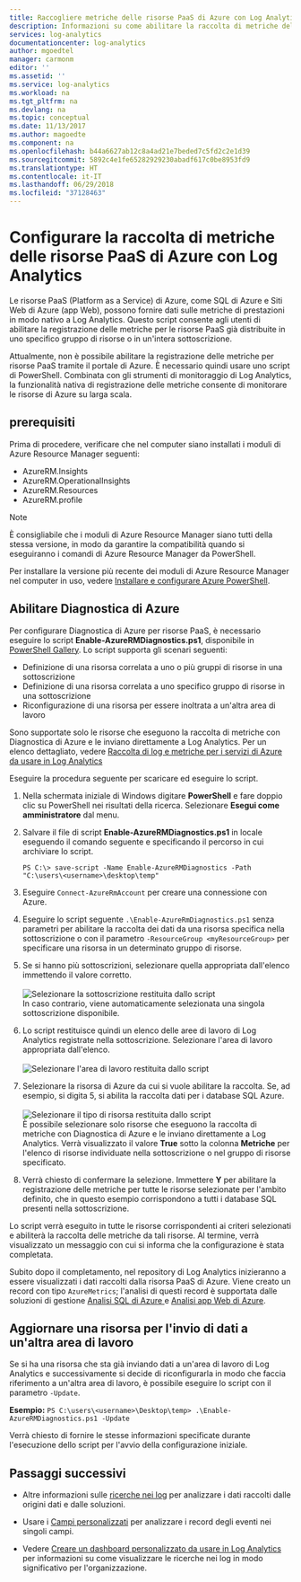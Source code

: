 ```yaml
---
title: Raccogliere metriche delle risorse PaaS di Azure con Log Analytics | Microsoft Docs
description: Informazioni su come abilitare la raccolta di metriche delle risorse PaaS di Azure con PowerShell per la conservazione e l'analisi in Log Analytics.
services: log-analytics
documentationcenter: log-analytics
author: mgoedtel
manager: carmonm
editor: ''
ms.assetid: ''
ms.service: log-analytics
ms.workload: na
ms.tgt_pltfrm: na
ms.devlang: na
ms.topic: conceptual
ms.date: 11/13/2017
ms.author: magoedte
ms.component: na
ms.openlocfilehash: b44a6627ab12c8a4ad21e7beded7c5fd2c2e1d39
ms.sourcegitcommit: 5892c4e1fe65282929230abadf617c0be8953fd9
ms.translationtype: HT
ms.contentlocale: it-IT
ms.lasthandoff: 06/29/2018
ms.locfileid: "37128463"
---
```

# <a name="configure-collection-of-azure-paas-resource-metrics-with-log-analytics"></a>Configurare la raccolta di metriche delle risorse PaaS di Azure con Log Analytics

Le risorse PaaS (Platform as a Service) di Azure, come SQL di Azure e Siti Web di Azure (app Web), possono fornire dati sulle metriche di prestazioni in modo nativo a Log Analytics. Questo script consente agli utenti di abilitare la registrazione delle metriche per le risorse PaaS già distribuite in uno specifico gruppo di risorse o in un'intera sottoscrizione. 

Attualmente, non è possibile abilitare la registrazione delle metriche per risorse PaaS tramite il portale di Azure. È necessario quindi usare uno script di PowerShell. Combinata con gli strumenti di monitoraggio di Log Analytics, la funzionalità nativa di registrazione delle metriche consente di monitorare le risorse di Azure su larga scala. 

## <a name="prerequisites"></a>prerequisiti
Prima di procedere, verificare che nel computer siano installati i moduli di Azure Resource Manager seguenti:

- AzureRM.Insights
- AzureRM.OperationalInsights
- AzureRM.Resources
- AzureRM.profile

>[!NOTE]
>È consigliabile che i moduli di Azure Resource Manager siano tutti della stessa versione, in modo da garantire la compatibilità quando si eseguiranno i comandi di Azure Resource Manager da PowerShell.
>
Per installare la versione più recente dei moduli di Azure Resource Manager nel computer in uso, vedere [Installare e configurare Azure PowerShell](https://docs.microsoft.com/powershell/azure/install-azurerm-ps?view=azurermps-4.4.1#update-azps).  

## <a name="enable-azure-diagnostics"></a>Abilitare Diagnostica di Azure  
Per configurare Diagnostica di Azure per risorse PaaS, è necessario eseguire lo script **Enable-AzureRMDiagnostics.ps1**, disponibile in [PowerShell Gallery](https://www.powershellgallery.com/packages/Enable-AzureRMDiagnostics/2.52/DisplayScript).  Lo script supporta gli scenari seguenti:
  
* Definizione di una risorsa correlata a uno o più gruppi di risorse in una sottoscrizione  
* Definizione di una risorsa correlata a uno specifico gruppo di risorse in una sottoscrizione  
* Riconfigurazione di una risorsa per essere inoltrata a un'altra area di lavoro

Sono supportate solo le risorse che eseguono la raccolta di metriche con Diagnostica di Azure e le inviano direttamente a Log Analytics.  Per un elenco dettagliato, vedere [Raccolta di log e metriche per i servizi di Azure da usare in Log Analytics](log-analytics-azure-storage.md) 

Eseguire la procedura seguente per scaricare ed eseguire lo script.

1.  Nella schermata iniziale di Windows digitare **PowerShell** e fare doppio clic su PowerShell nei risultati della ricerca.  Selezionare **Esegui come amministratore** dal menu.   
2. Salvare il file di script **Enable-AzureRMDiagnostics.ps1** in locale eseguendo il comando seguente e specificando il percorso in cui archiviare lo script.    

    ```
    PS C:\> save-script -Name Enable-AzureRMDiagnostics -Path "C:\users\<username>\desktop\temp"
    ```

3. Eseguire `Connect-AzureRmAccount` per creare una connessione con Azure.   
4. Eseguire lo script seguente `.\Enable-AzureRmDiagnostics.ps1` senza parametri per abilitare la raccolta dei dati da una risorsa specifica nella sottoscrizione o con il parametro `-ResourceGroup <myResourceGroup>` per specificare una risorsa in un determinato gruppo di risorse.   
5. Se si hanno più sottoscrizioni, selezionare quella appropriata dall'elenco immettendo il valore corretto.<br><br> ![Selezionare la sottoscrizione restituita dallo script](./media/log-analytics-collect-azurepass-posh/script-select-subscription.png)<br> In caso contrario, viene automaticamente selezionata una singola sottoscrizione disponibile.
6. Lo script restituisce quindi un elenco delle aree di lavoro di Log Analytics registrate nella sottoscrizione.  Selezionare l'area di lavoro appropriata dall'elenco.<br><br> ![Selezionare l'area di lavoro restituita dallo script](./media/log-analytics-collect-azurepass-posh/script-select-workspace.png)<br> 
7. Selezionare la risorsa di Azure da cui si vuole abilitare la raccolta. Se, ad esempio, si digita 5, si abilita la raccolta dati per i database SQL Azure.<br><br> ![Selezionare il tipo di risorsa restituita dallo script](./media/log-analytics-collect-azurepass-posh/script-select-resource.png)<br>
   È possibile selezionare solo risorse che eseguono la raccolta di metriche con Diagnostica di Azure e le inviano direttamente a Log Analytics.  Verrà visualizzato il valore **True** sotto la colonna **Metriche** per l'elenco di risorse individuate nella sottoscrizione o nel gruppo di risorse specificato.    
8. Verrà chiesto di confermare la selezione.  Immettere **Y** per abilitare la registrazione delle metriche per tutte le risorse selezionate per l'ambito definito, che in questo esempio corrispondono a tutti i database SQL presenti nella sottoscrizione.  

Lo script verrà eseguito in tutte le risorse corrispondenti ai criteri selezionati e abiliterà la raccolta delle metriche da tali risorse. Al termine, verrà visualizzato un messaggio con cui si informa che la configurazione è stata completata.  

Subito dopo il completamento, nel repository di Log Analytics inizieranno a essere visualizzati i dati raccolti dalla risorsa PaaS di Azure.  Viene creato un record con tipo `AzureMetrics`; l'analisi di questi record è supportata dalle soluzioni di gestione [Analisi SQL di Azure ](log-analytics-azure-sql.md) e [Analisi app Web di Azure](log-analytics-azure-web-apps-analytics.md).   

## <a name="update-a-resource-to-send-data-to-another-workspace"></a>Aggiornare una risorsa per l'invio di dati a un'altra area di lavoro
Se si ha una risorsa che sta già inviando dati a un'area di lavoro di Log Analytics e successivamente si decide di riconfigurarla in modo che faccia riferimento a un'altra area di lavoro, è possibile eseguire lo script con il parametro `-Update`.  

**Esempio:** 
`PS C:\users\<username>\Desktop\temp> .\Enable-AzureRMDiagnostics.ps1 -Update`

Verrà chiesto di fornire le stesse informazioni specificate durante l'esecuzione dello script per l'avvio della configurazione iniziale.  

## <a name="next-steps"></a>Passaggi successivi

* Altre informazioni sulle [ricerche nei log](log-analytics-log-searches.md) per analizzare i dati raccolti dalle origini dati e dalle soluzioni. 

* Usare i [Campi personalizzati](log-analytics-custom-fields.md) per analizzare i record degli eventi nei singoli campi.

* Vedere [Creare un dashboard personalizzato da usare in Log Analytics](log-analytics-dashboards.md) per informazioni su come visualizzare le ricerche nei log in modo significativo per l'organizzazione.
